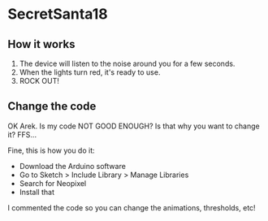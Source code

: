 # SecretSanta18

## How it works

1. The device will listen to the noise around you for a few seconds.
2. When the lights turn red, it's ready to use.
3. ROCK OUT!


## Change the code

OK Arek. Is my code NOT GOOD ENOUGH? Is that why you want to change it?
FFS...

Fine, this is how you do it:
- Download the Arduino software
- Go to Sketch > Include Library > Manage Libraries
- Search for Neopixel
- Install that

I commented the code so you can change the animations, thresholds, etc!
